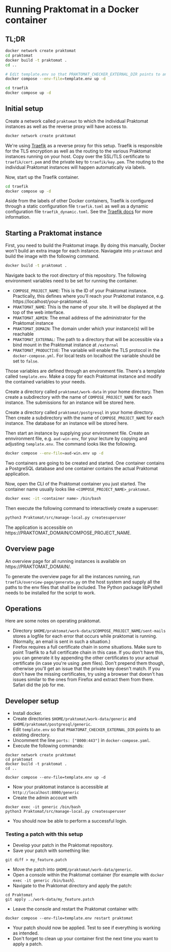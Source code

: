 # Running Praktomat in a Docker container

## TL;DR

```bash
docker network create praktomat
cd praktomat
docker build -t praktomat .
cd ..

# Edit template.env so that PRAKTOMAT_CHECKER_EXTERNAL_DIR points to an existing directory
docker compose --env-file=template.env up -d

cd traefik
docker compose up -d
```

## Initial setup

Create a network called `praktomat` to which the individual Praktomat instances as well as the reverse proxy will have access to.

```bash
docker network create praktomat
```

We're using [Traefik](https://github.com/traefik/traefik) as a reverse proxy for this setup. Traefik is responsible for the TLS encryption as well as the routing to the various Praktomat instances running on your host.
Copy over the SSL/TLS certificate to `traefik/cert.pem` and the private key to `traefik/key.pem`. The routing to the individual Praktomat instances will happen automatically via labels.

Now, start up the Traefik container.
```bash
cd traefik
docker compose up -d
```

Aside from the labels of other Docker containers, Traefik is configured through a static configuration file `traefik.toml` as well as a dynamic configuration file `traefik_dynamic.toml`. See the [Traefik docs](https://doc.traefik.io/traefik/) for more information.

## Starting a Praktomat instance

First, you need to build the Praktomat image. By doing this manually, Docker won't build an extra image for each instance. Naviagate into `praktomat` and build the image with the following command.

```bash
docker build -t praktomat .
```

Navigate back to the root directory of this repository. The following environment variables need to be set for running the container.

- `COMPOSE_PROJECT_NAME`: This is the ID of your Praktomat instance. Practically, this defines where you'll reach your Praktomat instance, e.g. https://localhost/your-praktomat-id.
- `PRAKTOMAT_NAME`: This is the name of your site. It will be displayed at the top of the web interface.
- `PRAKTOMAT_ADMIN`: The email address of the administrator for the Praktomat instance
- `PRAKTOMAT_DOMAIN`: The domain under which your instance(s) will be reachable
- `PRAKTOMAT_EXTERNAL`: The path to a directory that will be accessible via a bind mount in the Praktomat instance at `/external`
- `PRAKTOMAT_PRODUCTIVE`: The variable will enable the TLS protocol in the `docker-compose.yml`. For local tests on localhost the variable should be set to `false`.

Those variables are defined through an environment file. There's a template called `template.env`. Make a copy for each Praktomat instance and modify the contained variables to your needs.

Create a directory called `praktomat/work-data` in your home directory. Then create a subdirectory with the name of `COMPOSE_PROJECT_NAME` for each instance. The submissions for an instance will be stored here.

Create a directory called `praktomat/postgresql` in your home directory. Then create a subdirectory with the name of `COMPOSE_PROJECT_NAME` for each instance. The database for an instance will be stored here.

Then start an instance by supplying your environment file. Create an ennvironment file, e.g. `aud-win-env`, for your lecture by copying
and adjusting `template.env`. The command looks like the following.

```bash
docker compose --env-file=aud-win.env up -d
```

Two containers are going to be created and started. One container contains a PostgreSQL database and one container contains the actual Praktomat application.

Now, open the CLI of the Praktomat container you just started. The container name usually looks like `<COMPOSE_PROJECT_NAME>_praktomat`.

```bash
docker exec -it <container name> /bin/bash
```

Then execute the following command to interactively create a superuser:

```bash
python3 Praktomat/src/manage-local.py createsuperuser
```

The application is accessible on https://PRAKTOMAT_DOMAIN/COMPOSE_PROJECT_NAME.

## Overview page

An overview page for all running instances is available on
https://PRAKTOMAT_DOMAIN/.

To generate the overview page for all the instances running,
run `traefik/overview-page/generate.py` on the host system and supply all the
paths to the env files that shall be included. The Python package libPyshell
needs to be installed for the script to work.

## Operations

Here are some notes on operating praktomat.

- Directory `$HOME/praktomat/work-data/$COMPOSE_PROJECT_NAME/sent-mails` stores a
  logfile for each error that occurs while praktomat is
  running. (Normally, an email is sent in such a situation.)
- Firefox requires a full certificate chain in some situations. Make sure to
  point Traefik to a full certificate chain in this case. If you don't have
  this, you can generate it by appending the other certificates to your actual
  certificate (in case you're using .pem files). Don't prepend them though,
  otherwise you'll get an issue that the private key doesn't match.
  If you don't have the missing certificates, try using a browser that doesn't
  has issues similar to the ones from Firefox and extract them from there.
  Safari did the job for me.

## Developer setup

* Install docker.
* Create directories `$HOME/praktomat/work-data/generic` and `$HOME/praktomat/postgresql/generic`.
* Edit `template.env` so that `PRAKTOMAT_CHECKER_EXTERNAL_DIR` points to an existing directory.
* Uncomment the line `ports: ["8000:443"]` in `docker-compose.yaml`.
* Execute the following commands:

```
docker network create praktomat
cd praktomat
docker build -t praktomat .
cd ..

docker compose --env-file=template.env up -d
```

* Now your praktomat instance is accessible at `http://localhost:8000/generic`
* Create the admin account with

```
docker exec -it generic /bin/bash
python3 Praktomat/src/manage-local.py createsuperuser
```

* You should now be able to perform a successful login.

### Testing a patch with this setup

* Develop your patch in the Praktomat repository.
* Save your patch with something like:

```
git diff > my_feature.patch
```

* Move the patch into `$HOME/praktomat/work-data/generic`.
* Open a console within the Praktomat container (for example with
  `docker exec -it generic /bin/bash`).
* Navigate to the Praktomat directory and apply the patch:

```
cd Praktomat
git apply ../work-data/my_feature.patch
```

* Leave the console and restart the Praktomat container with:

```
docker compose --env-file=template.env restart praktomat
```

* Your patch should now be applied. Test to see if everything is working as
  intended.
* Don't forget to clean up your container first the next time you want to apply
  a patch.
